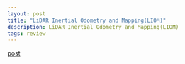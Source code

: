 ```yaml
---
layout: post
title: "LiDAR Inertial Odometry and Mapping(LIOM)"
description: LiDAR Inertial Odometry and Mapping(LIOM)
tags: review
---
```


[post](https://www.notion.so/experimentworld/LIOM-2016-00bdeab6f5b94255b9b8f32ae4aa2c6b)
